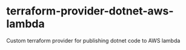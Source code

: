 # terraform-provider-dotnet-aws-lambda
Custom terraform provider for publishing dotnet code to AWS lambda
